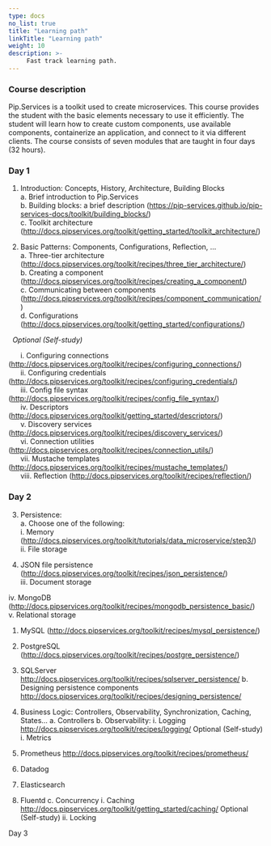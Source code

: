 ```yaml
---
type: docs
no_list: true
title: "Learning path"
linkTitle: "Learning path"
weight: 10
description: >-
     Fast track learning path.
---
```


### Course description

Pip.Services is a toolkit used to create microservices. This course provides the student with the basic elements necessary to use it efficiently. The student will learn how to create custom components, use available components, containerize an application, and connect to it via different clients. The course consists of seven modules that are taught in four days (32 hours).

### Day 1
1.	Introduction: Concepts, History, Architecture, Building Blocks       
a.	Brief introduction to Pip.Services         
b.	Building blocks: a brief description (https://pip-services.github.io/pip-services-docs/toolkit/building_blocks/)         
c.	Toolkit architecture (http://docs.pipservices.org/toolkit/getting_started/toolkit_architecture/)

2.	Basic Patterns: Components, Configurations, Reflection, ...    
a.	Three-tier architecture (http://docs.pipservices.org/toolkit/recipes/three_tier_architecture/)    
b.	Creating a component (http://docs.pipservices.org/toolkit/recipes/creating_a_component/)     
c.	Communicating between components (http://docs.pipservices.org/toolkit/recipes/component_communication/)     
d.	Configurations (http://docs.pipservices.org/toolkit/getting_started/configurations/)     

&nbsp;&nbsp;_Optional (Self-study)_
  
&nbsp;&nbsp;&nbsp;&nbsp;&nbsp;&nbsp;i.	Configuring connections (http://docs.pipservices.org/toolkit/recipes/configuring_connections/)                
&nbsp;&nbsp;&nbsp;&nbsp;&nbsp;&nbsp;ii.	Configuring credentials (http://docs.pipservices.org/toolkit/recipes/configuring_credentials/)      
&nbsp;&nbsp;&nbsp;&nbsp;&nbsp;&nbsp;iii.	Config file syntax (http://docs.pipservices.org/toolkit/recipes/config_file_syntax/)     
&nbsp;&nbsp;&nbsp;&nbsp;&nbsp;&nbsp;iv.	Descriptors (http://docs.pipservices.org/toolkit/getting_started/descriptors/)     
&nbsp;&nbsp;&nbsp;&nbsp;&nbsp;&nbsp;v.	Discovery services (http://docs.pipservices.org/toolkit/recipes/discovery_services/)     
&nbsp;&nbsp;&nbsp;&nbsp;&nbsp;&nbsp;vi.	Connection utilities (http://docs.pipservices.org/toolkit/recipes/connection_utils/)     
&nbsp;&nbsp;&nbsp;&nbsp;&nbsp;&nbsp;vii.	Mustache templates (http://docs.pipservices.org/toolkit/recipes/mustache_templates/)     
&nbsp;&nbsp;&nbsp;&nbsp;&nbsp;&nbsp;viii. Reflection (http://docs.pipservices.org/toolkit/recipes/reflection/)     

### Day 2

3.	Persistence:      
a.	Choose one of the following:      
i.	Memory (http://docs.pipservices.org/toolkit/tutorials/data_microservice/step3/) 
ii.	File storage

1.	JSON file persistence (http://docs.pipservices.org/toolkit/recipes/json_persistence/)        
iii.	Document storage  

iv.	MongoDB (http://docs.pipservices.org/toolkit/recipes/mongodb_persistence_basic/)       
v.	Relational storage     
1.	MySQL (http://docs.pipservices.org/toolkit/recipes/mysql_persistence/) 
2.	PostgreSQL (http://docs.pipservices.org/toolkit/recipes/postgre_persistence/) 
3.	SQLServer http://docs.pipservices.org/toolkit/recipes/sqlserver_persistence/ 
b.	Designing persistence components 
                               http://docs.pipservices.org/toolkit/recipes/designing_persistence/ 

4.	Business Logic: Controllers, Observability, Synchronization, Caching, States...
a.	Controllers
b.	Observability: 
i.	Logging http://docs.pipservices.org/toolkit/recipes/logging/ 
        Optional (Self-study)
i.	Metrics
1.	Prometheus http://docs.pipservices.org/toolkit/recipes/prometheus/ 
2.	Datadog
3.	Elasticsearch
4.	Fluentd
c.	Concurrency
i.	Caching http://docs.pipservices.org/toolkit/getting_started/caching/ 
        Optional (Self-study)
ii.	Locking

Day 3
